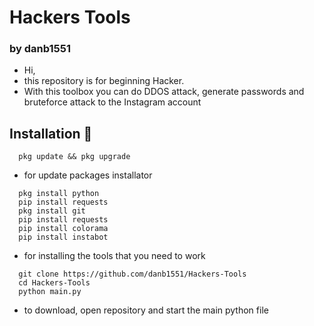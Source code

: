 # Hackers Tools
### by danb1551

-  Hi,
-  this repository is for beginning Hacker.
-  With this toolbox you can do DDOS attack, generate passwords and bruteforce attack to the Instagram account
## Installation 💽

```
  pkg update && pkg upgrade
```
-  for update packages installator 

```
  pkg install python
  pip install requests
  pkg install git
  pip install requests
  pip install colorama
  pip install instabot
```
- for installing the tools that you need to work 

```
  git clone https://github.com/danb1551/Hackers-Tools
  cd Hackers-Tools
  python main.py
```
- to download, open repository and start the main python file
